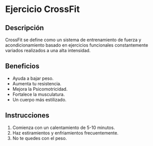 # Ejercicio CrossFit

## Descripción
CrossFit se define como un sistema de entrenamiento de fuerza y acondicionamiento basado en ejercicios funcionales constantemente variados realizados a una alta intensidad. 

## Beneficios
- Ayuda a bajar peso.
- Aumenta tu resistencia.
- Mejora la Psicomotricidad.
- Fortalece la musculatura.
- Un cuerpo más estilizado.

## Instrucciones
1. Comienza con un calentamiento de 5-10 minutos.
2. Haz estiramientos y enfriamientos frecuentemente.
3. No te quedes con el peso.